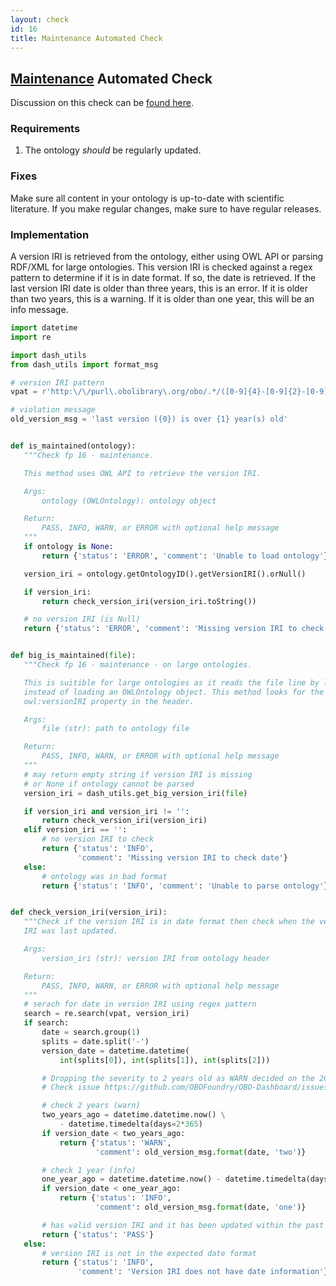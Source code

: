 ```yaml
---
layout: check
id: 16
title: Maintenance Automated Check
---
```


## [Maintenance](http://obofoundry.org/principles/fp-016-maintenance.html) Automated Check

Discussion on this check can be [found here](https://github.com/OBOFoundry/OBOFoundry.github.io/issues/1020).

### Requirements

1. The ontology _should_ be regularly updated.

### Fixes

Make sure all content in your ontology is up-to-date with scientific literature. If you make regular changes, make sure to have regular releases.

### Implementation

A version IRI is retrieved from the ontology, either using OWL API or parsing RDF/XML for large ontologies. This version IRI is checked against a regex pattern to determine if it is in date format. If so, the date is retrieved. If the last version IRI date is older than three years, this is an error. If it is older than two years, this is a warning. If it is older than one year, this will be an info message.

```python
import datetime
import re

import dash_utils
from dash_utils import format_msg

# version IRI pattern
vpat = r'http:\/\/purl\.obolibrary\.org/obo/.*/([0-9]{4}-[0-9]{2}-[0-9]{2})/.*'

# violation message
old_version_msg = 'last version ({0}) is over {1} year(s) old'


def is_maintained(ontology):
   """Check fp 16 - maintenance.

   This method uses OWL API to retrieve the version IRI.

   Args:
       ontology (OWLOntology): ontology object

   Return:
       PASS, INFO, WARN, or ERROR with optional help message
   """
   if ontology is None:
       return {'status': 'ERROR', 'comment': 'Unable to load ontology'}

   version_iri = ontology.getOntologyID().getVersionIRI().orNull()

   if version_iri:
       return check_version_iri(version_iri.toString())

   # no version IRI (is Null)
   return {'status': 'ERROR', 'comment': 'Missing version IRI to check date'}


def big_is_maintained(file):
   """Check fp 16 - maintenance - on large ontologies.

   This is suitible for large ontologies as it reads the file line by line,
   instead of loading an OWLOntology object. This method looks for the
   owl:versionIRI property in the header.

   Args:
       file (str): path to ontology file

   Return:
       PASS, INFO, WARN, or ERROR with optional help message
   """
   # may return empty string if version IRI is missing
   # or None if ontology cannot be parsed
   version_iri = dash_utils.get_big_version_iri(file)

   if version_iri and version_iri != '':
       return check_version_iri(version_iri)
   elif version_iri == '':
       # no version IRI to check
       return {'status': 'INFO',
               'comment': 'Missing version IRI to check date'}
   else:
       # ontology was in bad format
       return {'status': 'INFO', 'comment': 'Unable to parse ontology'}


def check_version_iri(version_iri):
   """Check if the version IRI is in date format then check when the version
   IRI was last updated.

   Args:
       version_iri (str): version IRI from ontology header

   Return:
       PASS, INFO, WARN, or ERROR with optional help message
   """
   # serach for date in version IRI using regex pattern
   search = re.search(vpat, version_iri)
   if search:
       date = search.group(1)
       splits = date.split('-')
       version_date = datetime.datetime(
           int(splits[0]), int(splits[1]), int(splits[2]))

       # Dropping the severity to 2 years old as WARN decided on the 2023-07-25 OFOC call
       # Check issue https://github.com/OBOFoundry/OBO-Dashboard/issues/94

       # check 2 years (warn)
       two_years_ago = datetime.datetime.now() \
           - datetime.timedelta(days=2*365)
       if version_date < two_years_ago:
           return {'status': 'WARN',
                   'comment': old_version_msg.format(date, 'two')}

       # check 1 year (info)
       one_year_ago = datetime.datetime.now() - datetime.timedelta(days=365)
       if version_date < one_year_ago:
           return {'status': 'INFO',
                   'comment': old_version_msg.format(date, 'one')}

       # has valid version IRI and it has been updated within the past year
       return {'status': 'PASS'}
   else:
       # version IRI is not in the expected date format
       return {'status': 'INFO',
               'comment': 'Version IRI does not have date information'}
```
